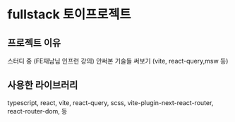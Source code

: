 # fullstack 토이프로젝트

## 프로젝트 이유

스터디 중 (FE재남님 인프런 강의)
안써본 기술들 써보기 (vite, react-query,msw 등)

## 사용한 라이브러리

typescript, react, vite, react-query, scss, vite-plugin-next-react-router, react-router-dom, 등
